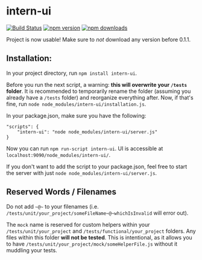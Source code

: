 # intern-ui
[![Build Status](https://travis-ci.org/jperezov/intern-ui.svg?branch=master)](https://travis-ci.org/jperezov/intern-ui) [![npm version](https://img.shields.io/npm/v/intern-ui.svg?style=flat-square)](https://www.npmjs.com/package/intern-ui) [![npm downloads](https://img.shields.io/npm/dm/intern-ui.svg?style=flat-square)](https://www.npmjs.com/package/intern-ui)

Project is now usable! Make sure to _not_ download any version before 0.1.1.

## Installation:

In your project directory, run `npm install intern-ui`.

Before you run the next script, a warning: **this will overwrite your `/tests` folder**. It is recommended to
temporarily rename the folder (assuming you already have a `/tests` folder) and reorganize everything after.
Now, if that's fine, run `node node_modules/intern-ui/installation.js`.

In your package.json, make sure you have the following:

    "scripts": {
        "intern-ui": "node node_modules/intern-ui/server.js"
    }

Now you can run `npm run-script intern-ui`. UI is accessible at `localhost:9090/node_modules/intern-ui/`.

If you don't want to add the script to your package.json, feel free to start the server with
just `node node_modules/intern-ui/server.js`.

## Reserved Words / Filenames

Do not add `~@~` to your filenames (i.e. `/tests/unit/your_project/someFileName~@~whichIsInvalid` will error out).

The `mock` name is reserved for custom helpers within your `/tests/unit/your_project`
and `/tests/functional/your_project` folders. Any files within this folder **will not be tested**.
This is intentional, as it allows you to have `/tests/unit/your_project/mock/someHelperFile.js` without
it muddling your tests.
